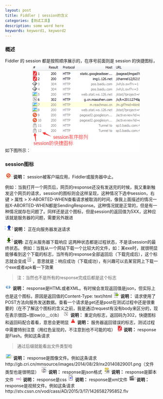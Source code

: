 ```yaml
---
layout: post
title: Fiddler | session的含义
categories: [测试工具]
description: some word here
keywords: keyword1, keyword2
---
```


### 概述
Fiddler 的 session 都是按照顺序展示的，在序号前面则是 session 的快捷图标，如下图所示：
![2015-12-19-1](/images/2015-12-19-1.png)

### session图标
![2015-12-19-2](/images/2015-12-19-2.png) 
**说明：** session被客户端应用，Fiddler或服务器中止。

例如：当我打开一个网页后，网页的response还没有发送完的时候，我又重新触发这个网页的请求，session的图标则会这样呈现，这种情况下选中session，右键 > 属性 > X-ABORTED-WHEN查看请求被取消的时间，像我上面描述的情况一般X-ABORTED-WHEN都是SendingResponse。这种情况就是正常的，但是有一种情况就存在问题了。同样还是这个图标，但是session的返回值为5XX，这种应该就是服务器的问题，需要另外跟进


![2015-19-3](/images/2015-12-19-3.png) 
**说明：** 正在向服务器发送请求

![2015-12-19-4](/images/2015-12-19-4.png)
**说明:** 正在从服务器下载响应
这两种状态都是过程状态，不是该session的最终状态。
例如：当我从一个网站下载一个比较大的文件，如：某exe时，就很明显能够看到这个下载的标志，当所有的response全部返回后（下载完成后），这个标志就会变成![2015-12-19-5](/images/2015-12-19-5.png)，意思就是：响应成功（下载成功），有兴趣可以去某官网上下载一个exe或者apk看一下效果
> 注：当然也不是所有的response完成后都是这个标志


![2015-12-19-6](/images/2015-12-19-6.png)
**说明：** response是HTML或者XML。有时候会发现返回值是json，但实际上也是这个图标，原因是返回值的Content-Type: text/html
![2015-12-19-7](/images/2015-12-19-7.png)
**说明：** 请求使用了POST方法向服务发送数据。查看一个请求是get还是post在测试过程中还是很重要的（在不了解这个图标的含义之前，我是通过request有没有body来区分的，现在表示很囧~很low(⊙﹏⊙)b）
![2015-12-19-8](/images/2015-12-19-8.png)
**说明：** 重定向标志，返回码为302，快捷图标和返回码配合着看，意思会更明显
![2015-12-19-9](/images/2015-12-19-9.png)
**说明：** 服务器返回错误的标志，测试过程中需要特别注意（用红色呈现的，不注意到也不可能的哈）
![2015-12-19-10](/images/2015-12-19-10.png)
**说明：** response是Flash。例如这条请求[](http://img1.126.net/channel12/021501/300250_1113.swf)
> 通过后缀就能看出文件类型哈


![2015-12-19-11](/images/2015-12-19-11.png)
**说明：** response是图像文件。例如这条请求http://gb.cri.cn/mmsource/images/2014/08/29/nx20140829001.png（文件类型也是很明显）
![2015-12-19-12](/images/2015-12-19-12.png)
**说明：** response是json格式
![2015-12-19-13](/images/2015-12-19-13.png)
**说明：** response是脚本文件
![2015-12-19-14](/images/2015-12-19-14.png)
**说明：** response是css
![2015-12-19-15](/images/2015-12-19-15.png)
**说明：** response是xml文件
![2015-12-19-16](/images/2015-12-19-16.png)
**说明：** response是视频文件。例如这条请求http://stv.cssn.cn/vod/cass/AD/2015/3/17/1426582795852.flv


















































